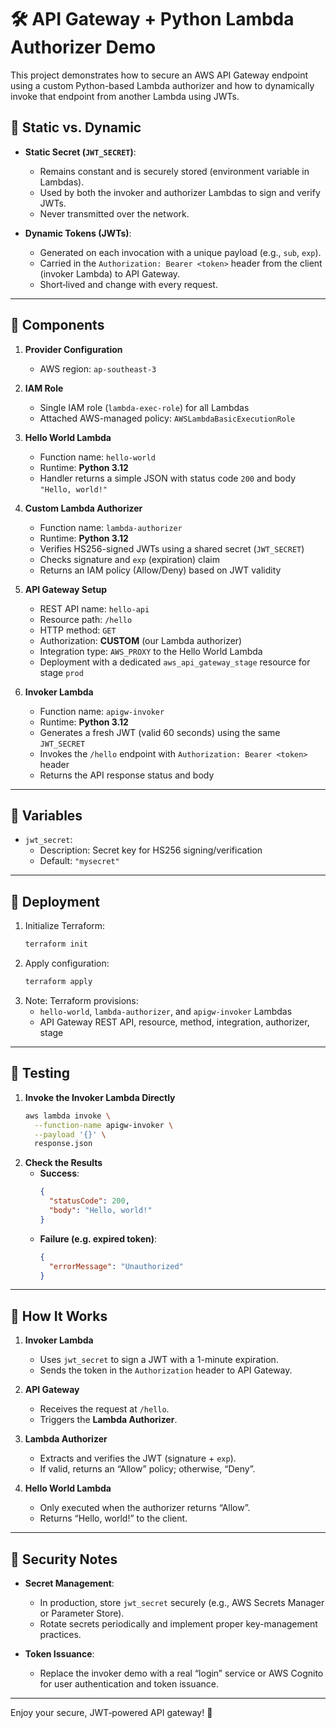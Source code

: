 

# 🛠️ API Gateway + Python Lambda Authorizer Demo

This project demonstrates how to secure an AWS API Gateway endpoint using a custom Python-based Lambda authorizer and how to dynamically invoke that endpoint from another Lambda using JWTs.


## 🔄 Static vs. Dynamic

- **Static Secret (`JWT_SECRET`)**:  
  - Remains constant and is securely stored (environment variable in Lambdas).  
  - Used by both the invoker and authorizer Lambdas to sign and verify JWTs.  
  - Never transmitted over the network.

- **Dynamic Tokens (JWTs)**:  
  - Generated on each invocation with a unique payload (e.g., `sub`, `exp`).  
  - Carried in the `Authorization: Bearer <token>` header from the client (invoker Lambda) to API Gateway.  
  - Short‑lived and change with every request.

---

## 🚀 Components

1. **Provider Configuration**  
   - AWS region: `ap-southeast-3`  

2. **IAM Role**  
   - Single IAM role (`lambda-exec-role`) for all Lambdas  
   - Attached AWS-managed policy: `AWSLambdaBasicExecutionRole`

3. **Hello World Lambda**  
   - Function name: `hello-world`  
   - Runtime: **Python 3.12**  
   - Handler returns a simple JSON with status code `200` and body `"Hello, world!"`

4. **Custom Lambda Authorizer**  
   - Function name: `lambda-authorizer`  
   - Runtime: **Python 3.12**  
   - Verifies HS256-signed JWTs using a shared secret (`JWT_SECRET`)  
   - Checks signature and `exp` (expiration) claim  
   - Returns an IAM policy (Allow/Deny) based on JWT validity

5. **API Gateway Setup**  
   - REST API name: `hello-api`  
   - Resource path: `/hello`  
   - HTTP method: `GET`  
   - Authorization: **CUSTOM** (our Lambda authorizer)  
   - Integration type: `AWS_PROXY` to the Hello World Lambda  
   - Deployment with a dedicated `aws_api_gateway_stage` resource for stage `prod`

6. **Invoker Lambda**  
   - Function name: `apigw-invoker`  
   - Runtime: **Python 3.12**  
   - Generates a fresh JWT (valid 60 seconds) using the same `JWT_SECRET`  
   - Invokes the `/hello` endpoint with `Authorization: Bearer <token>` header  
   - Returns the API response status and body

---

## 📝 Variables

- `jwt_secret`:  
  - Description: Secret key for HS256 signing/verification  
  - Default: `"mysecret"`

---

## 🔧 Deployment

1. Initialize Terraform:  
   ```bash
   terraform init
   ```
2. Apply configuration:  
   ```bash
   terraform apply
   ```
3. Note: Terraform provisions:
   - `hello-world`, `lambda-authorizer`, and `apigw-invoker` Lambdas  
   - API Gateway REST API, resource, method, integration, authorizer, stage  

---

## 🧪 Testing

1. **Invoke the Invoker Lambda Directly**  
   ```bash
   aws lambda invoke \
     --function-name apigw-invoker \
     --payload '{}' \
     response.json
   ```
2. **Check the Results**  
   - **Success**:  
     ```json
     {
       "statusCode": 200,
       "body": "Hello, world!"
     }
     ```
   - **Failure (e.g. expired token)**:  
     ```json
     {
       "errorMessage": "Unauthorized"
     }
     ```

---

## 🔄 How It Works

1. **Invoker Lambda**  
   - Uses `jwt_secret` to sign a JWT with a 1-minute expiration.  
   - Sends the token in the `Authorization` header to API Gateway.

2. **API Gateway**  
   - Receives the request at `/hello`.  
   - Triggers the **Lambda Authorizer**.

3. **Lambda Authorizer**  
   - Extracts and verifies the JWT (signature + `exp`).  
   - If valid, returns an “Allow” policy; otherwise, “Deny”.

4. **Hello World Lambda**  
   - Only executed when the authorizer returns “Allow”.  
   - Returns “Hello, world!” to the client.

---

## 🔑 Security Notes

- **Secret Management**:  
  - In production, store `jwt_secret` securely (e.g., AWS Secrets Manager or Parameter Store).  
  - Rotate secrets periodically and implement proper key-management practices.

- **Token Issuance**:  
  - Replace the invoker demo with a real “login” service or AWS Cognito for user authentication and token issuance.

---

Enjoy your secure, JWT‑powered API gateway! 🎉